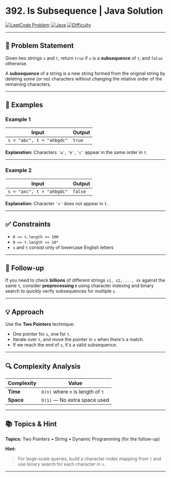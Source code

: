 # 392. Is Subsequence | Java Solution

[![LeetCode Problem](https://img.shields.io/badge/LeetCode-392.%20Is%20Subsequence-blue)](https://leetcode.com/problems/is-subsequence/)
[![Java](https://img.shields.io/badge/Language-Java-orange)](https://www.java.com/)
[![Difficulty](https://img.shields.io/badge/Difficulty-Easy-brightgreen)]()

---

## 🧩 Problem Statement

Given two strings `s` and `t`, return `true` if `s` is a **subsequence** of `t`, and `false` otherwise.

A **subsequence** of a string is a new string formed from the original string by deleting some (or no) characters without changing the relative order of the remaining characters.

---

## 🧠 Examples

### Example 1

| Input                     | Output |
| ------------------------- | ------ |
| `s = "abc", t = "ahbgdc"` | `true` |

**Explanation:**
Characters `'a'`, `'b'`, `'c'` appear in the same order in `t`.

---

### Example 2

| Input                     | Output  |
| ------------------------- | ------- |
| `s = "axc", t = "ahbgdc"` | `false` |

**Explanation:**
Character `'x'` does not appear in `t`.

---

## ✅ Constraints

* `0 <= s.length <= 100`
* `0 <= t.length <= 10⁴`
* `s` and `t` consist only of lowercase English letters

---

## 🔄 Follow-up

If you need to check **billions** of different strings `s1, s2, ..., sk` against the same `t`, consider **preprocessing `t`** using character indexing and binary search to quickly verify subsequences for multiple `s`.

---

## 💡 Approach

Use the **Two Pointers** technique:

* One pointer for `s`, one for `t`.
* Iterate over `t`, and move the pointer in `s` when there's a match.
* If we reach the end of `s`, it's a valid subsequence.

---

## 🔍 Complexity Analysis

| Complexity | Value                             |
| ---------- | --------------------------------- |
| **Time**   | `O(n)` where `n` is length of `t` |
| **Space**  | `O(1)` — No extra space used      |

---

## 📚 Topics & Hint

**Topics:** Two Pointers • String • Dynamic Programming (for the follow-up)

**Hint:**

> For large-scale queries, build a character-index mapping from `t` and use binary search for each character in `s`.

---
